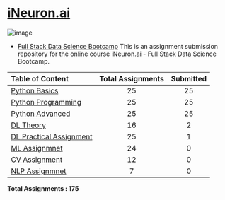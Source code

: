# [iNeuron.ai](https://ineuron.ai/)
![image](https://user-images.githubusercontent.com/109470299/217797230-a712f225-b118-48b0-a422-2e064e5c0f6f.png)



- [Full Stack Data Science Bootcamp](https://learn.ineuron.ai/course/Full-Stack-Data-Science-Bootcamp/)
This is an assignment submission repository for the online course iNeuron.ai - Full Stack Data Science Bootcamp.

|Table of Content|Total Assignments|Submitted|
|:-----|:----:|:---:|
|[Python Basics](/Python%20Basics)|25|25|
|[Python Programming](Python%20Basics%20Programming)|25|25|
|[Python Advanced](Python%20Advanced)|25|25|
|[DL Theory](DL%20Theory)|16|2|
|[DL Practical Assignment](DL%20Practical%20Assignment)|25|1|
|[ML Assignmnet](ML%20Assignmnet)|24|0|
|[CV Assignment](CV%20Assignment)|12|0|
|[NLP Assignmnet](NLP%20Assignmnet)|7|0|
**Total Assignments : 175** 
